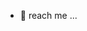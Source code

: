 - 👋 reach me ...

<!---snapchat
User:j4jh
Please 
J4jh/J4jh is a ✨ special ✨ repository because its `README.md` (this file) appears on your GitHub profile.
You can click the Preview link to take a look at your changes.
--->
